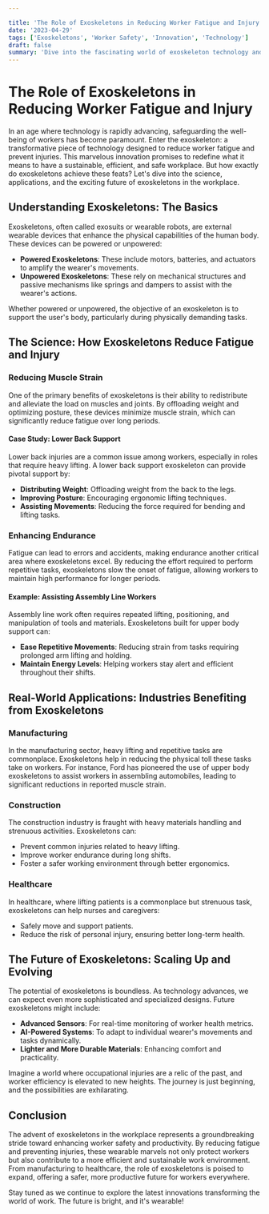 ```yaml
---

title: 'The Role of Exoskeletons in Reducing Worker Fatigue and Injury'
date: '2023-04-29'
tags: ['Exoskeletons', 'Worker Safety', 'Innovation', 'Technology']
draft: false
summary: 'Dive into the fascinating world of exoskeleton technology and how it is reshaping the landscape of worker safety by reducing fatigue and preventing injuries.'
---
```


# The Role of Exoskeletons in Reducing Worker Fatigue and Injury

In an age where technology is rapidly advancing, safeguarding the well-being of workers has become paramount. Enter the exoskeleton: a transformative piece of technology designed to reduce worker fatigue and prevent injuries. This marvelous innovation promises to redefine what it means to have a sustainable, efficient, and safe workplace. But how exactly do exoskeletons achieve these feats? Let's dive into the science, applications, and the exciting future of exoskeletons in the workplace.

## Understanding Exoskeletons: The Basics

Exoskeletons, often called exosuits or wearable robots, are external wearable devices that enhance the physical capabilities of the human body. These devices can be powered or unpowered:

- **Powered Exoskeletons**: These include motors, batteries, and actuators to amplify the wearer's movements.
- **Unpowered Exoskeletons**: These rely on mechanical structures and passive mechanisms like springs and dampers to assist with the wearer's actions.

Whether powered or unpowered, the objective of an exoskeleton is to support the user's body, particularly during physically demanding tasks.

## The Science: How Exoskeletons Reduce Fatigue and Injury

### Reducing Muscle Strain

One of the primary benefits of exoskeletons is their ability to redistribute and alleviate the load on muscles and joints. By offloading weight and optimizing posture, these devices minimize muscle strain, which can significantly reduce fatigue over long periods.

#### Case Study: Lower Back Support

Lower back injuries are a common issue among workers, especially in roles that require heavy lifting. A lower back support exoskeleton can provide pivotal support by:

- **Distributing Weight**: Offloading weight from the back to the legs.
- **Improving Posture**: Encouraging ergonomic lifting techniques.
- **Assisting Movements**: Reducing the force required for bending and lifting tasks.

### Enhancing Endurance

Fatigue can lead to errors and accidents, making endurance another critical area where exoskeletons excel. By reducing the effort required to perform repetitive tasks, exoskeletons slow the onset of fatigue, allowing workers to maintain high performance for longer periods.

#### Example: Assisting Assembly Line Workers

Assembly line work often requires repeated lifting, positioning, and manipulation of tools and materials. Exoskeletons built for upper body support can:

- **Ease Repetitive Movements**: Reducing strain from tasks requiring prolonged arm lifting and holding.
- **Maintain Energy Levels**: Helping workers stay alert and efficient throughout their shifts.

## Real-World Applications: Industries Benefiting from Exoskeletons

### Manufacturing

In the manufacturing sector, heavy lifting and repetitive tasks are commonplace. Exoskeletons help in reducing the physical toll these tasks take on workers. For instance, Ford has pioneered the use of upper body exoskeletons to assist workers in assembling automobiles, leading to significant reductions in reported muscle strain.

### Construction

The construction industry is fraught with heavy materials handling and strenuous activities. Exoskeletons can:

- Prevent common injuries related to heavy lifting.
- Improve worker endurance during long shifts.
- Foster a safer working environment through better ergonomics.

### Healthcare

In healthcare, where lifting patients is a commonplace but strenuous task, exoskeletons can help nurses and caregivers:

- Safely move and support patients.
- Reduce the risk of personal injury, ensuring better long-term health.

## The Future of Exoskeletons: Scaling Up and Evolving

The potential of exoskeletons is boundless. As technology advances, we can expect even more sophisticated and specialized designs. Future exoskeletons might include:

- **Advanced Sensors**: For real-time monitoring of worker health metrics.
- **AI-Powered Systems**: To adapt to individual wearer's movements and tasks dynamically.
- **Lighter and More Durable Materials**: Enhancing comfort and practicality.

Imagine a world where occupational injuries are a relic of the past, and worker efficiency is elevated to new heights. The journey is just beginning, and the possibilities are exhilarating.

## Conclusion

The advent of exoskeletons in the workplace represents a groundbreaking stride toward enhancing worker safety and productivity. By reducing fatigue and preventing injuries, these wearable marvels not only protect workers but also contribute to a more efficient and sustainable work environment. From manufacturing to healthcare, the role of exoskeletons is poised to expand, offering a safer, more productive future for workers everywhere.

Stay tuned as we continue to explore the latest innovations transforming the world of work. The future is bright, and it's wearable!
